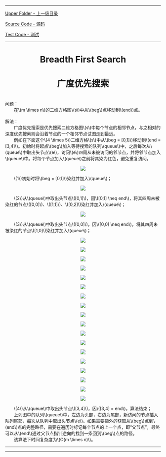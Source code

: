 <script type="text/javascript" async src="//cdn.bootcss.com/mathjax/2.7.0/MathJax.js?config=TeX-AMS-MML_HTMLorMML"></script>
<script type="text/javascript" async src="https://cdnjs.cloudflare.com/ajax/libs/mathjax/2.7.1/MathJax.js?config=TeX-MML-AM_CHTML"></script>


--------
[Upper Folder - 上一级目录](../)

[Source Code - 源码](https://github.com/zhaochenyou/Way-to-Algorithm/blob/master/src/Search/BreadthFirstSearch.hpp)

[Test Code - 测试](https://github.com/zhaochenyou/Way-to-Algorithm/blob/master/src/Search/BreadthFirstSearch.cpp)


--------

<div>
<h1 align="center">Breadth First Search</h1>
<h1 align="center">广度优先搜索</h1>
<br>
问题： <br>
&emsp;&emsp;在\(m \times n\)的二维方格图\(s\)中从\(beg\)点移动到\(end\)点。 <br>
<br>
解法： <br>
&emsp;&emsp;广度优先搜索是优先搜索二维方格图\(s\)中每个节点的相邻节点，与之相对的深度优先搜索则会沿着节点的一个相邻节点试图走到最远。 <br>
&emsp;&emsp;例如在下面这个\(4 \times 5\)二维方格\(s\)中从\(beg = [0,1]\)移动到\(end = [3,4]\)。初始时将起点\(beg\)加入等待搜索的队列\(queue\)中，之后每次从\(queue\)中取出头节点\(e\)，访问\(e\)四周从未被访问的邻节点，并将邻节点加入\(queue\)中。将每个节点加入\(queue\)之前将其染为红色，避免重复访问。 <br>
<p align="center"><img src="../res/BreadthFirstSearch1.png" /></p>
&emsp;&emsp;\(1\)初始时将\(beg = [0,1]\)染红并加入\(queue\)；<br>
<p align="center"><img src="../res/BreadthFirstSearch2.png" /></p>
&emsp;&emsp;\(2\)从\(queue\)中取出头节点\([0,1]\)，因\([0,1] \neq end\)，将其四周未被染红的节点\([0,0]\)、\([1,1]\)、\([0,2]\)染红并加入\(queue\)；<br>
<p align="center"><img src="../res/BreadthFirstSearch3.png" /></p>
&emsp;&emsp;\(3\)从\(queue\)中取出头节点\([0,0]\)，因\([0,0] \neq end\)，将其四周未被染红的节点\([1,0]\)染红并加入\(queue\)；<br>
<p align="center"><img src="../res/BreadthFirstSearch4.png" /></p>
<p align="center"><img src="../res/BreadthFirstSearch5.png" /></p>
<p align="center"><img src="../res/BreadthFirstSearch6.png" /></p>
<p align="center"><img src="../res/BreadthFirstSearch7.png" /></p>
<p align="center"><img src="../res/BreadthFirstSearch8.png" /></p>
<p align="center"><img src="../res/BreadthFirstSearch9.png" /></p>
<p align="center"><img src="../res/BreadthFirstSearch10.png" /></p>
<p align="center"><img src="../res/BreadthFirstSearch11.png" /></p>
<p align="center"><img src="../res/BreadthFirstSearch12.png" /></p>
<p align="center"><img src="../res/BreadthFirstSearch13.png" /></p>
<p align="center"><img src="../res/BreadthFirstSearch14.png" /></p>
<p align="center"><img src="../res/BreadthFirstSearch15.png" /></p>
<p align="center"><img src="../res/BreadthFirstSearch16.png" /></p>
<p align="center"><img src="../res/BreadthFirstSearch17.png" /></p>
<p align="center"><img src="../res/BreadthFirstSearch18.png" /></p>
<p align="center"><img src="../res/BreadthFirstSearch19.png" /></p>
<p align="center"><img src="../res/BreadthFirstSearch20.png" /></p>
<p align="center"><img src="../res/BreadthFirstSearch21.png" /></p>
&emsp;&emsp;\(4\)从\(queue\)中取出头节点\([3,4]\)，因\([3,4] = end\)，算法结束； <br>
&emsp;&emsp;上列图中的队列\(queue\)中，左边为头部，右边为尾部，新访问的节点插入队列尾部，每次从队列中取出头节点\(e\)。如果需要额外的获取从\(beg\)点到\(end\)点的完整路径，需要在遍历时标记每个节点的上一个点，即“父节点”，最终可以从\(end\)通过父节点指针逆向的找到一条回到\(beg\)点的路径。 <br>
&emsp;&emsp;该算法下时间复杂度为\(O(m \times n)\)。 <br>
</div>


--------
--------
